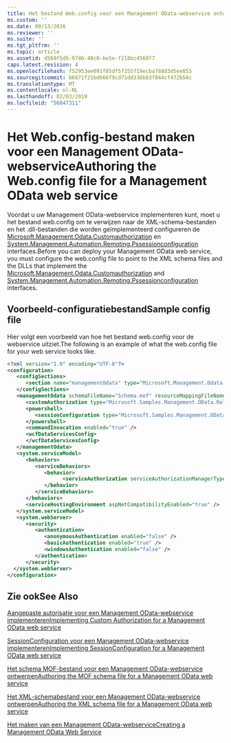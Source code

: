```yaml
---
title: Het bestand Web.config voor een Management OData-webservice ontwerpen | Microsoft Docs
ms.custom: ''
ms.date: 09/13/2016
ms.reviewer: ''
ms.suite: ''
ms.tgt_pltfrm: ''
ms.topic: article
ms.assetid: d569f5d5-9746-40c0-be5e-f218bc4560f7
caps.latest.revision: 4
ms.openlocfilehash: f52953ee091f05df5f355719ecba788d3d5ee055
ms.sourcegitcommit: b6871f21bd666f9cd71dd336bb3f844cf472b56c
ms.translationtype: MT
ms.contentlocale: nl-NL
ms.lasthandoff: 02/03/2019
ms.locfileid: "56847311"
---
```

# <a name="authoring-the-webconfig-file-for-a-management-odata-web-service"></a><span data-ttu-id="bf7f4-102">Het Web.config-bestand maken voor een Management OData-webservice</span><span class="sxs-lookup"><span data-stu-id="bf7f4-102">Authoring the Web.config file for a Management OData web service</span></span>

<span data-ttu-id="bf7f4-103">Voordat u uw Management OData-webservice implementeren kunt, moet u het bestand web.config om te verwijzen naar de XML-schema-bestanden en het .dll-bestanden die worden geïmplementeerd configureren de [Microsoft.Management.Odata.Customauthorization](/dotnet/api/Microsoft.Management.Odata.CustomAuthorization) en [ System.Management.Automation.Remoting.Pssessionconfiguration](/dotnet/api/System.Management.Automation.Remoting.PSSessionConfiguration) interfaces.</span><span class="sxs-lookup"><span data-stu-id="bf7f4-103">Before you can deploy your Management OData web service, you must configure the web.config file to point to the XML schema files and the DLLs that implement the [Microsoft.Management.Odata.Customauthorization](/dotnet/api/Microsoft.Management.Odata.CustomAuthorization) and  [System.Management.Automation.Remoting.Pssessionconfiguration](/dotnet/api/System.Management.Automation.Remoting.PSSessionConfiguration) interfaces.</span></span>

## <a name="sample-config-file"></a><span data-ttu-id="bf7f4-104">Voorbeeld-configuratiebestand</span><span class="sxs-lookup"><span data-stu-id="bf7f4-104">Sample config file</span></span>

<span data-ttu-id="bf7f4-105">Hier volgt een voorbeeld van hoe het bestand web.config voor de webservice uitziet.</span><span class="sxs-lookup"><span data-stu-id="bf7f4-105">The following is an example of what the web.config file for your web service looks like.</span></span>

```xml
<?xml version="1.0" encoding="UTF-8"?>
<configuration>
   <configSections>
      <section name="managementOdata" type="Microsoft.Management.Odata.Core.DSConfiguration, Microsoft.Management.OData, Version=3.0.0.0, Culture=neutral, PublicKeyToken=31bf3856ad364e35, processorArchitecture=MSIL" />
   </configSections>
   <managementOdata schemaFileName="Schema.mof" resourceMappingFileName="Schema.xml">
      <customAuthorization type="Microsoft.Samples.Management.OData.RoleBasedPlugins.CustomAuthorization" assembly=".\Microsoft.Samples.Management.OData.RoleBasedPlugins.dll" />
      <powershell>
         <sessionConfiguration type="Microsoft.Samples.Management.OData.RoleBasedPlugins.SessionConfiguration" assembly=".\Microsoft.Samples.Management.OData.RoleBasedPlugins.dll" />
      </powershell>
      <commandInvocation enabled="true" />
      <wcfDataServicesConfig>
      </wcfDataServicesConfig>
   </managementOdata>
   <system.serviceModel>
      <behaviors>
         <serviceBehaviors>
            <behavior>
                  <serviceAuthorization serviceAuthorizationManagerType="Microsoft.Management.Odata.Core.CustomAuthorizationManager, Microsoft.Management.OData, Version=3.0.0.0, Culture=neutral, PublicKeyToken=31bf3856ad364e35" />
            </behavior>
         </serviceBehaviors>
      </behaviors>
      <serviceHostingEnvironment aspNetCompatibilityEnabled="true" />
   </system.serviceModel>
   <system.webServer>
      <security>
         <authentication>
            <anonymousAuthentication enabled="false" />
            <basicAuthentication enabled="true" />
            <windowsAuthentication enabled="false" />
         </authentication>
      </security>
  </system.webServer>
</configuration>

```

## <a name="see-also"></a><span data-ttu-id="bf7f4-106">Zie ook</span><span class="sxs-lookup"><span data-stu-id="bf7f4-106">See Also</span></span>

[<span data-ttu-id="bf7f4-107">Aangepaste autorisatie voor een Management OData-webservice implementeren</span><span class="sxs-lookup"><span data-stu-id="bf7f4-107">Implementing Custom Authorization for a Management OData web service</span></span>](./implementing-custom-authorization-for-a-management-odata-web-service.md)

[<span data-ttu-id="bf7f4-108">SessionConfiguration voor een Management OData-webservice implementeren</span><span class="sxs-lookup"><span data-stu-id="bf7f4-108">Implementing SessionConfiguration for a Management OData web service</span></span>](./implementing-sessionconfiguration-for-a-management-odata-web-service.md)

[<span data-ttu-id="bf7f4-109">Het schema MOF-bestand voor een Management OData-webservice ontwerpen</span><span class="sxs-lookup"><span data-stu-id="bf7f4-109">Authoring the MOF schema file for a Management OData web service</span></span>](./authoring-the-mof-schema-file-for-a-management-odata-web-service.md)

[<span data-ttu-id="bf7f4-110">Het XML-schemabestand voor een Management OData-webservice ontwerpen</span><span class="sxs-lookup"><span data-stu-id="bf7f4-110">Authoring the XML schema file for a Management OData web service</span></span>](./authoring-the-xml-schema-file-for-a-management-odata-web-service.md)

[<span data-ttu-id="bf7f4-111">Het maken van een Management OData-webservice</span><span class="sxs-lookup"><span data-stu-id="bf7f4-111">Creating a Management OData Web Service</span></span>](./creating-a-management-odata-web-service.md)